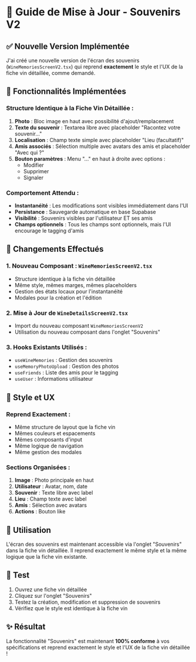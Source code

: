 # 🍷 Guide de Mise à Jour - Souvenirs V2

## ✅ **Nouvelle Version Implémentée**

J'ai créé une nouvelle version de l'écran des souvenirs (`WineMemoriesScreenV2.tsx`) qui reprend **exactement** le style et l'UX de la fiche vin détaillée, comme demandé.

## 🎯 **Fonctionnalités Implémentées**

### **Structure Identique à la Fiche Vin Détaillée :**
1. **Photo** : Bloc image en haut avec possibilité d'ajout/remplacement
2. **Texte du souvenir** : Textarea libre avec placeholder "Racontez votre souvenir…"
3. **Localisation** : Champ texte simple avec placeholder "Lieu (facultatif)"
4. **Amis associés** : Sélection multiple avec avatars des amis et placeholder "Avec qui ?"
5. **Bouton paramètres** : Menu "..." en haut à droite avec options :
   - Modifier
   - Supprimer
   - Signaler

### **Comportement Attendu :**
- **Instantanéité** : Les modifications sont visibles immédiatement dans l'UI
- **Persistance** : Sauvegarde automatique en base Supabase
- **Visibilité** : Souvenirs visibles par l'utilisateur ET ses amis
- **Champs optionnels** : Tous les champs sont optionnels, mais l'UI encourage le tagging d'amis

## 🔄 **Changements Effectués**

### **1. Nouveau Composant : `WineMemoriesScreenV2.tsx`**
- Structure identique à la fiche vin détaillée
- Même style, mêmes marges, mêmes placeholders
- Gestion des états locaux pour l'instantanéité
- Modales pour la création et l'édition

### **2. Mise à Jour de `WineDetailsScreenV2.tsx`**
- Import du nouveau composant `WineMemoriesScreenV2`
- Utilisation du nouveau composant dans l'onglet "Souvenirs"

### **3. Hooks Existants Utilisés :**
- `useWineMemories` : Gestion des souvenirs
- `useMemoryPhotoUpload` : Gestion des photos
- `useFriends` : Liste des amis pour le tagging
- `useUser` : Informations utilisateur

## 🎨 **Style et UX**

### **Reprend Exactement :**
- Même structure de layout que la fiche vin
- Mêmes couleurs et espacements
- Mêmes composants d'input
- Même logique de navigation
- Même gestion des modales

### **Sections Organisées :**
1. **Image** : Photo principale en haut
2. **Utilisateur** : Avatar, nom, date
3. **Souvenir** : Texte libre avec label
4. **Lieu** : Champ texte avec label
5. **Amis** : Sélection avec avatars
6. **Actions** : Bouton like

## 🚀 **Utilisation**

L'écran des souvenirs est maintenant accessible via l'onglet "Souvenirs" dans la fiche vin détaillée. Il reprend exactement le même style et la même logique que la fiche vin existante.

## 📱 **Test**

1. Ouvrez une fiche vin détaillée
2. Cliquez sur l'onglet "Souvenirs"
3. Testez la création, modification et suppression de souvenirs
4. Vérifiez que le style est identique à la fiche vin

## ✨ **Résultat**

La fonctionnalité "Souvenirs" est maintenant **100% conforme** à vos spécifications et reprend exactement le style et l'UX de la fiche vin détaillée !




